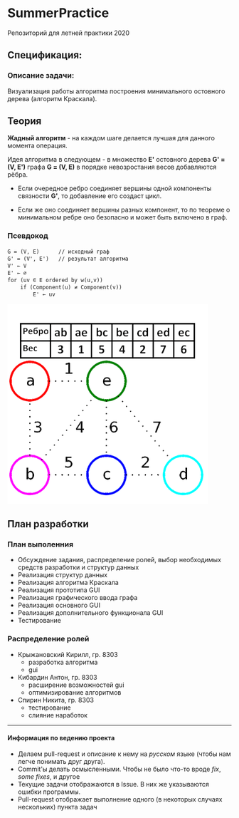 # SummerPractice

Репозиторий для летней практики 2020

## Спецификация:
### Описание задачи:

Визуализация работы алгоритма построения минимального остовного дерева (алгоритм Краскала).
	
## Теория

__Жадный алгоритм__ - на каждом шаге делается лучшая для данного момента операция.

Идея алгоритма в следующем - в множество __E'__ остовного дерева __G' = (V, E')__ графа __G = (V, E)__ в порядке невозростания весов добавляются рёбра.

- Если очередное ребро соединяет вершины одной компоненты связности __G'__, то добавление его создаст цикл.

- Если же оно соединяет вершины разных компонент, то по теореме о минимальном ребре оно безопасно и может быть включено в граф.

### Псевдокод

```
G = (V, E)      // исходный граф
G' = (V', E')   // результат алгоритма
V' ← V
E' ← ∅
for (uv ∈ E ordered by w(u,v))
	if (Component(u) ≠ Component(v))
        E' ← uv
```


![Жадный алгоритм (Краскала)](./_resources/visual.gif)

## План разработки

### План выполенния
+ Обсуждение задания, распределение ролей, выбор необходимых средств разработки и структур данных
+ Реализация структур данных
+ Реализация алгоритма Краскала
+ Реализация прототипа GUI
+ Реализация графического ввода графа
+ Реализация основного GUI
+ Реализация дополнительного функционала GUI
+ Тестирование


### Распределение ролей
* Крыжановский Кирилл, гр. 8303
	+ разработка алгоритма
	+ gui
* Кибардин Антон, гр. 8303
	+ расширение возможностей gui
	+ оптимизирование алгоритмов
* Спирин Никита, гр. 8303
	+ тестирование
	+ слияние наработок

***


#### Информация по ведению проекта
* Делаем pull-request и описание к нему на _русском_ языке (чтобы нам легче понимать друг друга). 
* Commit'ы делать осмысленными. Чтобы не было что-то вроде _fix_, _some fixes_, и другое
* Текущие задачи отображаются в Issue. В них же указываются ошибки программы.
* Pull-request отображает выполнение одного (в некоторых случаях нескольких) пункта задач 


